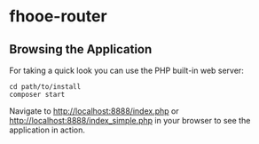 # fhooe-router

## Browsing the Application

For taking a quick look you can use the PHP built-in web server:

    cd path/to/install
    composer start

Navigate to <http://localhost:8888/index.php> or <http://localhost:8888/index_simple.php> in your browser to see the application in action.
